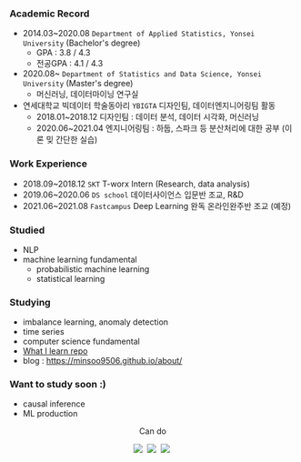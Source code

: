 

<!--
**minsoo9506/minsoo9506** is a ✨ _special_ ✨ repository because its `README.md` (this file) appears on your GitHub profile.

Here are some ideas to get you started:

- 🔭 I’m currently working on ...
- 🌱 I’m currently learning ...
- 👯 I’m looking to collaborate on ...
- 🤔 I’m looking for help with ...
- 💬 Ask me about ...
- 📫 How to reach me: ...
- 😄 Pronouns: ...
- ⚡ Fun fact: ...
-->

### Academic Record
- 2014.03~2020.08 `Department of Applied Statistics, Yonsei University` (Bachelor's degree)
  - GPA : 3.8 / 4.3
  - 전공GPA : 4.1 / 4.3
- 2020.08~ `Department of Statistics and Data Science, Yonsei University` (Master's degree)
  - 머신러닝, 데이터마이닝 연구실
- 연세대학교 빅데이터 학술동아리 `YBIGTA` 디자인팀, 데이터엔지니어링팀 활동
  - 2018.01~2018.12 디자인팀 : 데이터 분석, 데이터 시각화, 머신러닝
  - 2020.06~2021.04 엔지니어링팀 : 하둡, 스파크 등 분산처리에 대한 공부 (이론 밎 간단한 실습)

### Work Experience
- 2018.09~2018.12 `SKT` T-worx Intern (Research, data analysis)
- 2019.06~2020.06 `DS school` 데이터사이언스 입문반 조교, R&D
- 2021.06~2021.08 `Fastcampus` Deep Learning 완독 온라인완주반 조교 (예정)

### Studied
- NLP
- machine learning fundamental
  - probabilistic machine learning
  - statistical learning

### Studying
- imbalance learning, anomaly detection
- time series
- computer science fundamental
- [What I learn repo](https://github.com/minsoo9506/What-I-learn)
- blog : https://minsoo9506.github.io/about/

### Want to study soon :)
- causal inference
- ML production

<p align='center'> Can do </p>
<p align='center'>
  <img src="https://img.shields.io/badge/Python-3776AB?style=flat-square&logo=Python&logoColor=white"/></a>&nbsp
  <img src="https://img.shields.io/badge/JavaScript-F7DF1E?style=flat-square&logo=JavaScript&logoColor=white"/></a>&nbsp
  <img src="https://img.shields.io/badge/PyTorch-EE4C2C?style=flat-square&logo=PyTorch&logoColor=white"/></a>&nbsp



